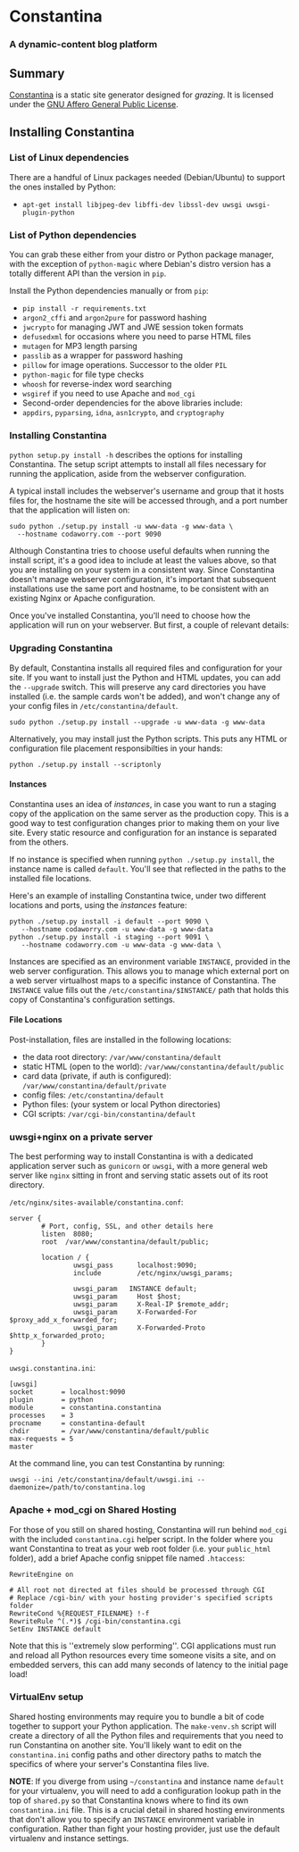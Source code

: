 # Constantina
### A dynamic-content blog platform

## Summary
[Constantina](https://github.com/wwoast/constantina) is a static site generator designed for *grazing*. It is licensed under the [GNU Affero General Public License](https://github.com/wwoast/constantina/blobs/master/LICENSE.md).

## Installing Constantina

### List of Linux dependencies
There are a handful of Linux packages needed (Debian/Ubuntu) to support the ones
installed by Python:

 * `apt-get install libjpeg-dev libffi-dev libssl-dev uwsgi uwsgi-plugin-python`


### List of Python dependencies
You can grab these either from your distro or Python package manager, with the
exception of `python-magic` where Debian's distro version has a totally different
API than the version in `pip`.

Install the Python dependencies manually or from `pip`:

 * `pip install -r requirements.txt`
  * `argon2_cffi` and `argon2pure` for password hashing
  * `jwcrypto` for managing JWT and JWE session token formats
  * `defusedxml` for occasions where you need to parse HTML files
  * `mutagen` for MP3 length parsing
  * `passlib` as a wrapper for password hashing
  * `pillow` for image operations. Successor to the older `PIL`
  * `python-magic` for file type checks
  * `whoosh` for reverse-index word searching
  * `wsgiref` if you need to use Apache and `mod_cgi`
 * Second-order dependencies for the above libraries include:
  * `appdirs`, `pyparsing`, `idna`, `asn1crypto`, and `cryptography` 

### Installing Constantina
`python setup.py install -h` describes the options for installing Constantina.
The setup script attempts to install all files necessary for running the 
application, aside from the webserver configuration.

A typical install includes the webserver's username and group that it hosts
files for, the hostname the site will be accessed through, and a port number
that the application will listen on:

```
sudo python ./setup.py install -u www-data -g www-data \
  --hostname codaworry.com --port 9090
```

Although Constantina tries to choose useful defaults when running the install
script, it's a good idea to include at least the values above, so that you
are installing on your system in a consistent way. Since Constantina doesn't
manage webserver configuration, it's important that subsequent installations
use the same port and hostname, to be consistent with an existing Nginx or
Apache configuration.

Once you've installed Constantina, you'll need to choose how the application
will run on your webserver. But first, a couple of relevant details:


### Upgrading Constantina
By default, Constantina installs all required files and configuration for your
site. If you want to install just the Python and HTML updates, you can add the
`--upgrade` switch. This will preserve any card directories you have installed
(i.e. the sample cards won't be added), and won't change any of your config
files in `/etc/constantina/default`.

```
sudo python ./setup.py install --upgrade -u www-data -g www-data
```

Alternatively, you may install just the Python scripts. This puts any HTML or
configuration file placement responsibilties in your hands:

```
python ./setup.py install --scriptonly
```


#### Instances
Constantina uses an idea of *instances*, in case you want to run a staging
copy of the application on the same server as the production copy. This is
a good way to test configuration changes prior to making them on your live
site. Every static resource and configuration for an instance is separated
from the others.

If no instance is specified when running `python ./setup.py install`, the
instance name is called `default`. You'll see that reflected in the paths
to the installed file locations.

Here's an example of installing Constantina twice, under two different
locations and ports, using the *instances* feature:

```
python ./setup.py install -i default --port 9090 \
   --hostname codaworry.com -u www-data -g www-data
python ./setup.py install -i staging --port 9091 \
   --hostname codaworry.com -u www-data -g www-data \
```

Instances are specified as an environment variable `INSTANCE`, provided in
the web server configuration. This allows you to manage which external port
on a web server virtualhost maps to a specific instance of Constantina.
The `INSTANCE` value fills out the `/etc/constantina/$INSTANCE/` path that
holds this copy of Constantina's configuration settings.


#### File Locations
Post-installation, files are installed in the following locations:
 * the data root directory: `/var/www/constantina/default`
  * static HTML (open to the world): `/var/www/constantina/default/public`
  * card data (private, if auth is configured): `/var/www/constantina/default/private`
 * config files: `/etc/constantina/default`
 * Python files: (your system or local Python directories)
 * CGI scripts: `/var/cgi-bin/constantina/default`


### uwsgi+nginx on a private server
The best performing way to install Constantina is with a dedicated
application server such as `gunicorn` or `uwsgi`, with a more general
web server like `nginx` sitting in front and serving static assets out
of its root directory.

`/etc/nginx/sites-available/constantina.conf`:
```
server {
        # Port, config, SSL, and other details here
        listen  8080;
        root  /var/www/constantina/default/public;

        location / {
                uwsgi_pass      localhost:9090;
                include         /etc/nginx/uwsgi_params;

                uwsgi_param   INSTANCE default;
                uwsgi_param     Host $host;
                uwsgi_param     X-Real-IP $remote_addr;
                uwsgi_param     X-Forwarded-For $proxy_add_x_forwarded_for;
                uwsgi_param     X-Forwarded-Proto $http_x_forwarded_proto;
        }
}
```

`uwsgi.constantina.ini`:
```
[uwsgi]
socket       = localhost:9090
plugin       = python
module       = constantina.constantina
processes    = 3
procname     = constantina-default
chdir        = /var/www/constantina/default/public
max-requests = 5
master

```

At the command line, you can test Constantina by running:
```
uwsgi --ini /etc/constantina/default/uwsgi.ini --daemonize=/path/to/constantina.log
```

### Apache + mod_cgi on Shared Hosting
For those of you still on shared hosting, Constantina will run behind `mod_cgi`
with the included `constantina.cgi` helper script. In the folder where you want
Constantina to treat as your web root folder (i.e. your `public_html` folder),
add a brief Apache config snippet file named `.htaccess`:

```
RewriteEngine on

# All root not directed at files should be processed through CGI
# Replace /cgi-bin/ with your hosting provider's specified scripts folder
RewriteCond %{REQUEST_FILENAME} !-f
RewriteRule ^(.*)$ /cgi-bin/constantina.cgi
SetEnv INSTANCE default
```

Note that this is ''extremely slow performing''. CGI applications must run and reload
all Python resources every time someone visits a site, and on embedded servers, this 
can add many seconds of latency to the initial page load!


### VirtualEnv setup
Shared hosting environments may require you to bundle a bit of code together to support
your Python application. The `make-venv.sh` script will create a directory of
all the Python files and requirements that you need to run Constantina on another site.
You'll likely want to edit on the `constantina.ini` config paths and other directory paths
to match the specifics of where your server's Constantina files live.

**NOTE**: If you diverge from using `~/constantina` and instance name `default` for your 
virtualenv, you will need to add a configuration lookup path in the top of `shared.py` so 
that Constantina knows where to find its own `constantina.ini` file. This is a crucial
detail in shared hosting environments that don't allow you to specify an `INSTANCE` environment 
variable in configuration. Rather than fight your hosting provider, just use the default
virtualenv and instance settings.
